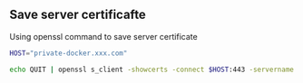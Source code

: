 
## Save server certificafte
Using openssl command to save server certificate

```bash
HOST="private-docker.xxx.com"

echo QUIT | openssl s_client -showcerts -connect $HOST:443 -servername $HOST 2>/dev/null | openssl x509 -text > '/etc/docker/certs.d/$HOST:443/ca.crt'
```

